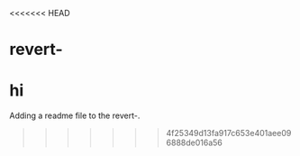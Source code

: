 <<<<<<< HEAD
# revert-
hi 
=======
Adding a readme file to the revert-.
>>>>>>> 4f25349d13fa917c653e401aee096888de016a56
